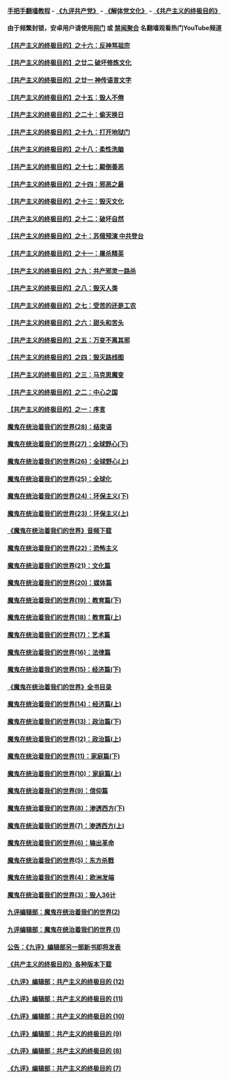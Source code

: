 #### [手把手翻墙教程](https://github.com/gfw-breaker/guides/wiki) -  [《九评共产党》](https://github.com/gfw-breaker/9ping.md?t=05210358) - [《解体党文化》](https://github.com/gfw-breaker/jtdwh.md?t=05210358) - [《共产主义的终极目的》](https://github.com/gfw-breaker/gczydzjmd.md?t=05210358)

#### 由于频繁封锁，安卓用户请使用[网门](https://git.io/ogatea2) 或 [禁闻聚合](https://github.com/gfw-breaker/bn-android) 名翻墙观看热门YouTube频道 

#### [【共产主义的终极目的】之十六：反神骂祖宗](../pages/nsc422/n11166798.md?t=05210358) 

#### [【共产主义的终极目的】之廿二 破坏修炼文化](../pages/nsc422/n11245728.md?t=05210358) 

#### [【共产主义的终极目的】之廿一 神传语言文字](../pages/nsc422/n11263265.md?t=05210358) 

#### [【共产主义的终极目的】之十五：毁人不倦](../pages/nsc422/n11166792.md?t=05210358) 

#### [【共产主义的终极目的】之二十：偷天换日](../pages/nsc422/n11238846.md?t=05210358) 

#### [【共产主义的终极目的】之十九：打开地狱门](../pages/nsc422/n11206376.md?t=05210358) 

#### [【共产主义的终极目的】之十八：柔性洗脑](../pages/nsc422/n11199994.md?t=05210358) 

#### [【共产主义的终极目的】之十七：颠倒善恶](../pages/nsc422/n11179782.md?t=05210358) 

#### [【共产主义的终极目的】之十四：邪恶之最](../pages/nsc422/n11150249.md?t=05210358) 

#### [【共产主义的终极目的】之十三：毁灭文化](../pages/nsc422/n11135227.md?t=05210358) 

#### [【共产主义的终极目的】之十二：破坏自然](../pages/nsc422/n11135214.md?t=05210358) 

#### [【共产主义的终极目的】之十：苏俄预演 中共登台](../pages/nsc422/n11118424.md?t=05210358) 

#### [【共产主义的终极目的】之十一：屠杀精英](../pages/nsc422/n11118442.md?t=05210358) 

#### [【共产主义的终极目的】之九：共产邪灵一路杀](../pages/nsc422/n11114139.md?t=05210358) 

#### [【共产主义的终极目的】之八：毁灭人类](../pages/nsc422/n11108503.md?t=05210358) 

#### [【共产主义的终极目的】之七：受苦的还是工农](../pages/nsc422/n11101809.md?t=05210358) 

#### [【共产主义的终极目的】之六：甜头和苦头](../pages/nsc422/n11096971.md?t=05210358) 

#### [【共产主义的终极目的】之五：万变不离其邪](../pages/nsc422/n11091285.md?t=05210358) 

#### [【共产主义的终极目的】之四：毁灭路线图](../pages/nsc422/n11086284.md?t=05210358) 

#### [【共产主义的终极目的】之三：马克思魔变](../pages/nsc422/n11061941.md?t=05210358) 

#### [【共产主义的终极目的】之二：中心之国](../pages/nsc422/n11047728.md?t=05210358) 

#### [【共产主义的终极目的】之一：序言](../pages/nsc422/n11086077.md?t=05210358) 

#### [魔鬼在统治着我们的世界(28)：结束语](../pages/nsc422/n10936246.md?t=05210358) 

#### [魔鬼在统治着我们的世界(27)：全球野心(下)](../pages/nsc422/n10928319.md?t=05210358) 

#### [魔鬼在统治着我们的世界(26)：全球野心(上)](../pages/nsc422/n10900318.md?t=05210358) 

#### [魔鬼在统治着我们的世界(25)：全球化](../pages/nsc422/n10788205.md?t=05210358) 

#### [魔鬼在统治着我们的世界(24)：环保主义(下)](../pages/nsc422/n10695307.md?t=05210358) 

#### [魔鬼在统治着我们的世界(23)：环保主义(上)](../pages/nsc422/n10688613.md?t=05210358) 

#### [《魔鬼在统治着我们的世界》音频下载](../pages/nsc422/n10635553.md?t=05210358) 

#### [魔鬼在统治着我们的世界(22)：恐怖主义](../pages/nsc422/n10614727.md?t=05210358) 

#### [魔鬼在统治着我们的世界(21)：文化篇](../pages/nsc422/n10597706.md?t=05210358) 

#### [魔鬼在统治着我们的世界(20)：媒体篇](../pages/nsc422/n10586579.md?t=05210358) 

#### [魔鬼在统治着我们的世界(19)：教育篇(下)](../pages/nsc422/n10564808.md?t=05210358) 

#### [魔鬼在统治着我们的世界(18)：教育篇(上)](../pages/nsc422/n10526970.md?t=05210358) 

#### [魔鬼在统治着我们的世界(17)：艺术篇](../pages/nsc422/n10499093.md?t=05210358) 

#### [魔鬼在统治着我们的世界(16)：法律篇](../pages/nsc422/n10485969.md?t=05210358) 

#### [魔鬼在统治着我们的世界(15)：经济篇(下)](../pages/nsc422/n10469975.md?t=05210358) 

#### [《魔鬼在统治着我们的世界》全书目录](../pages/nsc422/n10464261.md?t=05210358) 

#### [魔鬼在统治着我们的世界(14)：经济篇(上)](../pages/nsc422/n10457370.md?t=05210358) 

#### [魔鬼在统治着我们的世界(13)：政治篇(下)](../pages/nsc422/n10448270.md?t=05210358) 

#### [魔鬼在统治着我们的世界(12)：政治篇(上)](../pages/nsc422/n10444576.md?t=05210358) 

#### [魔鬼在统治着我们的世界(11)：家庭篇(下)](../pages/nsc422/n10440961.md?t=05210358) 

#### [魔鬼在统治着我们的世界(10)：家庭篇(上)](../pages/nsc422/n10435448.md?t=05210358) 

#### [魔鬼在统治着我们的世界(9)：信仰篇](../pages/nsc422/n10432159.md?t=05210358) 

#### [魔鬼在统治着我们的世界(8)：渗透西方(下)](../pages/nsc422/n10429603.md?t=05210358) 

#### [魔鬼在统治着我们的世界(7)：渗透西方(上)](../pages/nsc422/n10426013.md?t=05210358) 

#### [魔鬼在统治着我们的世界(6)：输出革命](../pages/nsc422/n10421536.md?t=05210358) 

#### [魔鬼在统治着我们的世界(5)：东方杀戮](../pages/nsc422/n10417707.md?t=05210358) 

#### [魔鬼在统治着我们的世界(4)：欧洲发端](../pages/nsc422/n10414890.md?t=05210358) 

#### [魔鬼在统治着我们的世界(3)：毁人36计](../pages/nsc422/n10411583.md?t=05210358) 

#### [九评编辑部：魔鬼在统治着我们的世界(2)](../pages/nsc422/n10410036.md?t=05210358) 

#### [九评编辑部：魔鬼在统治着我们的世界 (1)](../pages/nsc422/n10406825.md?t=05210358) 

#### [公告：《九评》编辑部另一部新书即将发表](../pages/nsc422/n10405104.md?t=05210358) 

#### [《共产主义的终极目的》各种版本下载](../pages/nsc422/n10022138.md?t=05210358) 

#### [《九评》编辑部：共产主义的终极目的 (12)](../pages/nsc422/n9933272.md?t=05210358) 

#### [《九评》编辑部：共产主义的终极目的 (11)](../pages/nsc422/n9924973.md?t=05210358) 

#### [《九评》编辑部：共产主义的终极目的 (10)](../pages/nsc422/n9920883.md?t=05210358) 

#### [《九评》编辑部：共产主义的终极目的 (9)](../pages/nsc422/n9916363.md?t=05210358) 

#### [《九评》编辑部：共产主义的终极目的 (8)](../pages/nsc422/n9912488.md?t=05210358) 

#### [《九评》编辑部：共产主义的终极目的 (7)](../pages/nsc422/n9901176.md?t=05210358) 

